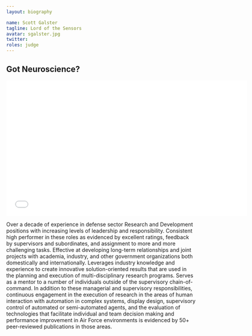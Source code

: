 ```yaml
---
layout: biography

name: Scott Galster
tagline: Lord of the Sensors
avatar: sgalster.jpg
twitter: 
roles: judge
---
```


Got Neuroscience?
-----------------

<iframe width="640" height="360" src="//www.youtube.com/embed/hGGfK8oMDt0?rel=0&&autoplay=1" frameborder="0" allowfullscreen></iframe>

Over a decade of experience in defense sector Research and Development positions with increasing levels of leadership and responsibility. Consistent high performer in these roles as evidenced by excellent ratings, feedback by supervisors and subordinates, and assignment to more and more challenging tasks. Effective at developing long-term relationships and joint projects with academia, industry, and other government organizations both domestically and internationally. Leverages industry knowledge and experience to create innovative solution-oriented results that are used in the planning and execution of multi-disciplinary research programs. Serves as a mentor to a number of individuals outside of the supervisory chain-of-command. In addition to these managerial and supervisory responsibilities, continuous engagement in the execution of research in the areas of human interaction with automation in complex systems, display design, supervisory control of automated or semi-automated agents, and the evaluation of technologies that facilitate individual and team decision making and performance improvement in Air Force environments is evidenced by 50+ peer-reviewed publications in those areas.